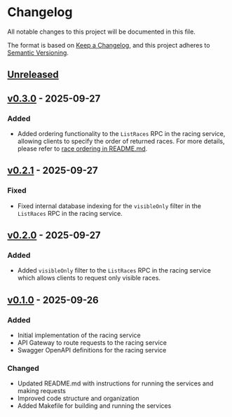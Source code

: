 # Changelog

All notable changes to this project will be documented in this file.

The format is based on [Keep a Changelog](https://keepachangelog.com/en/1.1.0/),
and this project adheres to [Semantic Versioning](https://semver.org/spec/v2.0.0.html).

## [Unreleased]

## [v0.3.0] - 2025-09-27

### Added

- Added ordering functionality to the `ListRaces` RPC in the racing service,
  allowing clients to specify the order of returned races. For more details,
  please refer to [race ordering in README.md](./README.md#ordering-of-races).

## [v0.2.1] - 2025-09-27

### Fixed

- Fixed internal database indexing for the `visibleOnly` filter in the
  `ListRaces` RPC in the racing service.

## [v0.2.0] - 2025-09-27

### Added

- Added `visibleOnly` filter to the `ListRaces` RPC in the racing service which
  allows clients to request only visible races.

## [v0.1.0] - 2025-09-26

### Added

- Initial implementation of the racing service
- API Gateway to route requests to the racing service
- Swagger OpenAPI definitions for the racing service

### Changed

- Updated README.md with instructions for running the services and making requests
- Improved code structure and organization
- Added Makefile for building and running the services

[unreleased]: https://github.com/danilvpetrov/entain/compare/v0.3.0...HEAD
[v0.3.0]: https://github.com/danilvpetrov/entain/releases/tag/v0.3.0
[v0.2.1]: https://github.com/danilvpetrov/entain/releases/tag/v0.2.1
[v0.2.0]: https://github.com/danilvpetrov/entain/releases/tag/v0.2.0
[v0.1.0]: https://github.com/danilvpetrov/entain/releases/tag/v0.1.0

